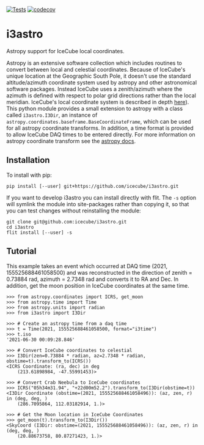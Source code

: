 [![Tests](https://github.com/icecube/i3astro/actions/workflows/unit_tests.yml/badge.svg)](https://github.com/icecube/i3astro/actions/workflows/unit_tests.yml)
[![codecov](https://codecov.io/gh/icecube/i3astro/branch/main/graph/badge.svg?token=VSU1VR44Y2)](https://codecov.io/gh/icecube/i3astro)

# i3astro

Astropy support for IceCube local coordinates.

Astropy is an extensive software collection which includes routines to convert between local and celestial coordinates.
Because of IceCube's unique location at the Geographic South Pole, it doesn't use the standard altitude/azimuth
coordinate system used by astropy and other astronomical software packages.
Instead IceCube uses a zenith/azimuth where the azimuth is defined with respect to polar grid directions rather than the local meridian.
IceCube's local coordinate system is described in depth [here](https://docs.icecube.aq/icetray/main/projects/dataclasses/coordinates.html)).
This python module provides a small extension to astropy with a class called `i3astro.I3Dir`, an instance of
`astropy.coordinates.baseframe.BaseCoordinateFrame`, which can be used for all astropy coordinate transforms.
In addition, a time format is provided to allow IceCube DAQ times to be entered directly.
For more information on astropy coordinate transform see the [astropy docs](https://docs.astropy.org/en/stable/coordinates/index.html).

## Installation

To install with pip:

    pip install [--user] git+https://github.com/icecube/i3astro.git

If you want to develop i3astro you can install directly with flit.
The ``-s`` option will symlink the module into site-packages rather than copying it,
so that you can test changes without reinstalling the module:

    git clone git@github.com:icecube/i3astro.git
    cd i3astro
    flit install [--user] -s


## Tutorial

This example takes an event which occurred at DAQ time (2021, 155525688461058500) and was reconstructed in the direction of zenith = 0.73884 rad, azimuth = 2.7348 rad and converts it to RA and Dec.
In addition, get the moon position in IceCube coordinates at the same time.

    >>> from astropy.coordinates import ICRS, get_moon
    >>> from astropy.time import Time
    >>> from astropy.units import radian
    >>> from i3astro import I3Dir

    >>> # Create an astropy time from a daq time
    >>> t = Time(2021, 155525688461058500, format="i3time")
    >>> t.iso
    '2021-06-30 00:09:28.846'

    >>> # Convert IceCube coordinates to celestial
    >>> I3Dir(zen=0.73884 * radian, az=2.7348 * radian, obstime=t).transform_to(ICRS())
    <ICRS Coordinate: (ra, dec) in deg
        (213.61898984, -47.55991453)>

    >>> # Convert Crab Neebula to IceCube coordinates
    >>> ICRS("05h34m31.94", "+22d00m52.2").transform_to(I3Dir(obstime=t))
    <I3Dir Coordinate (obstime=(2021, 155525688461058496)): (az, zen, r) in (deg, deg, )
        (286.7095864, 112.03182914, 1.)>

    >>> # Get the Moon location in IceCube Coordinates
    >>> get_moon(t).transform_to(I3Dir())
    <SkyCoord (I3Dir: obstime=(2021, 155525688461058496)): (az, zen, r) in (deg, deg, )
        (20.88673758, 80.87271423, 1.)>